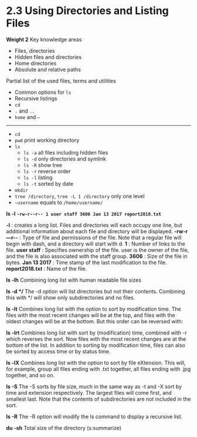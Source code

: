 # 2.3 Using Directories and Listing Files

**Weight 2**
Key knowledge areas

- Files, directories
- Hidden files and directories
- Home directories
- Absolute and relative paths

Partial list of the used files, terms and utilities

- Common options for `ls`
- Recursive listings
- `cd`
- `.` and `..`
- `home` and `~`

---

- `cd`
- `pwd` print working directory
- `ls`
  - `ls -a` all files including hidden files
  - `ls -d` only directories and symlink
  - `ls -R` show tree
  - `ls -r` reverse order
  - `ls -l` listing
  - `ls -t` sorted by date
- `mkdir`
- `tree /directory`, `tree -L 1 /directory` only one level
- `~username` equals to `/home/username/`

**ls -l**
**`-rw-r--r-- 1 user staff 3606 Jan 13 2017 report2018.txt`**

**-l** : creates a long list. Files and directories will each occupy one line, but additional information
  about each file and directory will be displayed.
**-rw-r—r--** : Type of file and permissions of the file. Note that a regular file will begin with dash, and a directory will start with d.
**1** : Number of links to the file.
**user staff** : Specifies ownership of the file. user is the owner of the file, and the file is also associated with the staff group.
**3606** : Size of the file in bytes.
**Jan 13 2017** : Time stamp of the last modification to the file.
**report2018.txt** : Name of the file.

**ls -lh**
Combining long list with human readable file sizes

**ls -d \*/**
The -d option will list directories but not their contents. Combining this with */ will show only subdirectories and no files.

**ls -lt**
Combines long list with the option to sort by modification time. The files with the most recent
changes will be at the top, and files with the oldest changes will be at the bottom. But this order
can be reversed with:

**ls -lrt**
Combines long list with sort by (modification) time, combined with -r which reverses the sort.
Now files with the most recent changes are at the bottom of the list. In addition to sorting by
modification time, files can also be sorted by access time or by status time.

**ls -lX**
Combines long list with the option to sort by file eXtension. This will, for example, group all files
ending with .txt together, all files ending with .jpg together, and so on.

**ls -S**
The -S sorts by file size, much in the same way as -t and -X sort by time and extension
respectively. The largest files will come first, and smallest last. Note that the contents of
subdirectories are not included in the sort.

**ls -R**
The -R option will modify the ls command to display a recursive list.

**du -sh**
Total size of the directory (s:summarize)
